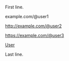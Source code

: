 <!-- Testing with ghostwriter -->
<!-- Test link rendering with the following six lines -->
<!-- First line. -->
<!-- example.com/@user -->
<!-- https//example.com/@user -->
<!-- https://example.com/@user -->
<!-- <a rel="me" href="https://example.com/@user" target="_blank">User</a> -->
<!-- Last line. -->

First line.

example.com/@user1

http://example.com/@user2

https://example.com/@user3

<a rel="me nofollow" href="https://example.com/@user4" target="_blank">User</a>

Last line.
